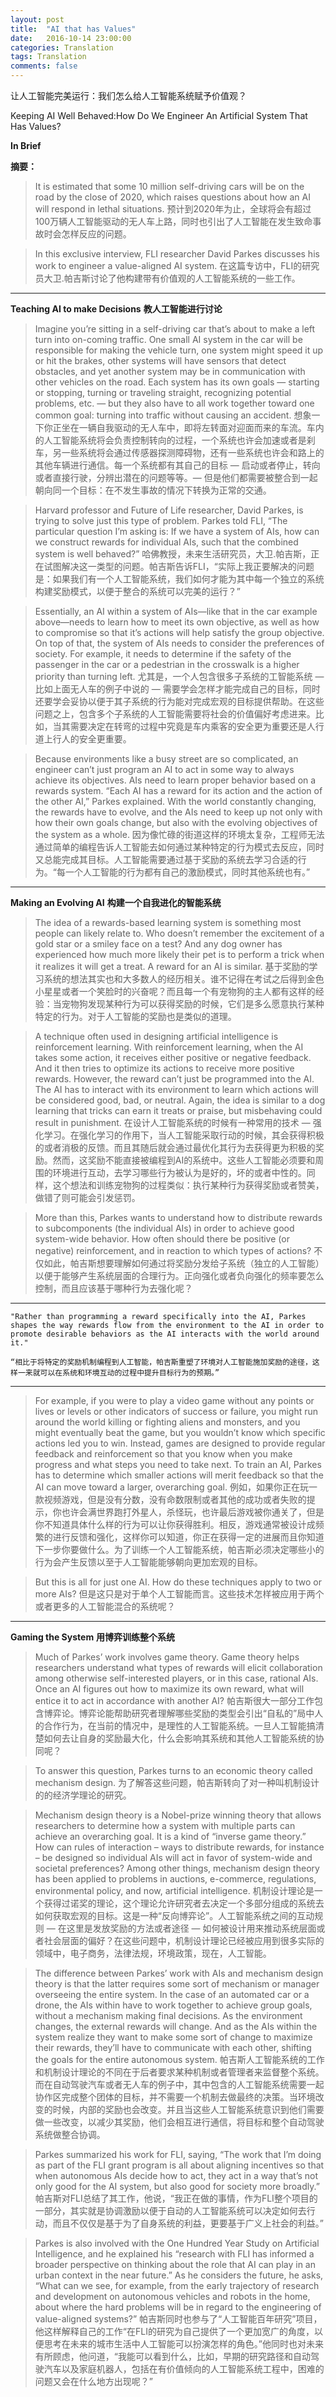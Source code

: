 ```yaml
---
layout: post
title:  "AI that has Values"
date:   2016-10-14 23:00:00
categories: Translation
tags: Translation
comments: false
---
```


让人工智能完美运行：我们怎么给人工智能系统赋予价值观？
 <!--more-->
Keeping AI Well Behaved:How Do We Engineer An Artificial System That Has Values?


**In Brief**

**摘要：**

> It is estimated that some 10 million self-driving cars will be on the road by the close of 2020, which raises questions about how an AI will respond in lethal situations.
> 预计到2020年为止，全球将会有超过100万辆人工智能驱动的无人车上路，同时也引出了人工智能在发生致命事故时会怎样反应的问题。


> In this exclusive interview, FLI researcher David Parkes discusses his work to engineer a value-aligned AI system.
> 在这篇专访中，FLI的研究员大卫.帕吉斯讨论了他构建带有价值观的人工智能系统的一些工作。


-----
**Teaching AI to make Decisions**
**教人工智能进行讨论**


>Imagine you’re sitting in a self-driving car that’s about to make a left turn into on-coming traffic. One small AI system in the car will be responsible for making the vehicle turn, one system might speed it up or hit the brakes, other systems will have sensors that detect obstacles, and yet another system may be in communication with other vehicles on the road. Each system has its own goals — starting or stopping, turning or traveling straight, recognizing potential problems, etc. — but they also have to all work together toward one common goal: turning into traffic without causing an accident.
>想象一下你正坐在一辆自我驱动的无人车中，即将左转面对迎面而来的车流。车内的人工智能系统将会负责控制转向的过程，一个系统也许会加速或者是刹车，另一些系统将会通过传感器探测障碍物，还有一些系统也许会和路上的其他车辆进行通信。每一个系统都有其自己的目标 — 启动或者停止，转向或者直接行驶，分辨出潜在的问题等等。— 但是他们都需要被整合到一起朝向同一个目标：在不发生事故的情况下转换为正常的交通。


>Harvard professor and Future of Life researcher, David Parkes, is trying to solve just this type of problem. Parkes told FLI, “The particular question I’m asking is: If we have a system of AIs, how can we construct rewards for individual AIs, such that the combined system is well behaved?”
>哈佛教授，未来生活研究员，大卫.帕吉斯，正在试图解决这一类型的问题。帕吉斯告诉FLI，“实际上我正要解决的问题是：如果我们有一个人工智能系统，我们如何才能为其中每一个独立的系统构建奖励模式，以便于整合的系统可以完美的运行？”


>Essentially, an AI within a system of AIs—like that in the car example above—needs to learn how to meet its own objective, as well as how to compromise so that it’s actions will help satisfy the group objective. On top of that, the system of AIs needs to consider the preferences of society. For example, it needs to determine if the safety of the passenger in the car or a pedestrian in the crosswalk is a higher priority than turning left.
>尤其是，一个人包含很多子系统的工智能系统 — 比如上面无人车的例子中说的 — 需要学会怎样才能完成自己的目标，同时还要学会妥协以便于其子系统的行为能对完成宏观的目标提供帮助。在这些问题之上，包含多个子系统的人工智能需要将社会的价值偏好考虑进来。比如，当其需要决定在转弯的过程中究竟是车内乘客的安全更为重要还是人行道上行人的安全更重要。


>Because environments like a busy street are so complicated, an engineer can’t just program an AI to act in some way to always achieve its objectives. AIs need to learn proper behavior based on a rewards system. “Each AI has a reward for its action and the action of the other AI,” Parkes explained. With the world constantly changing, the rewards have to evolve, and the AIs need to keep up not only with how their own goals change, but also with the evolving objectives of the system as a whole.
>因为像忙碌的街道这样的环境太复杂，工程师无法通过简单的编程告诉人工智能去如何通过某种特定的行为模式去反应，同时又总能完成其目标。人工智能需要通过基于奖励的系统去学习合适的行为。“每一个人工智能的行为都有自己的激励模式，同时其他系统也有。”

-----

**Making an Evolving AI**
**构建一个自我进化的智能系统**


>The idea of a rewards-based learning system is something most people can likely relate to. Who doesn’t remember the excitement of a gold star or a smiley face on a test? And any dog owner has experienced how much more likely their pet is to perform a trick when it realizes it will get a treat. A reward for an AI is similar.
>基于奖励的学习系统的想法其实也和大多数人的经历相关。谁不记得在考试之后得到金色小星星或者一个笑脸时的兴奋呢？而且每一个有宠物狗的主人都有这样的经验：当宠物狗发现某种行为可以获得奖励的时候，它们是多么愿意执行某种特定的行为。对于人工智能的奖励也是类似的道理。


>A technique often used in designing artificial intelligence is reinforcement learning. With reinforcement learning, when the AI takes some action, it receives either positive or negative feedback. And it then tries to optimize its actions to receive more positive rewards. However, the reward can’t just be programmed into the AI. The AI has to interact with its environment to learn which actions will be considered good, bad, or neutral. Again, the idea is similar to a dog learning that tricks can earn it treats or praise, but misbehaving could result in punishment.
>在设计人工智能系统的时候有一种常用的技术 — 强化学习。在强化学习的作用下，当人工智能采取行动的时候，其会获得积极的或者消极的反馈。而且其随后就会通过最优化其行为去获得更为积极的奖励。然而，这奖励不能直接被编程到AI的系统中。这些人工智能必须要和周围的环境进行互动，去学习哪些行为被认为是好的，坏的或者中性的。同样，这个想法和训练宠物狗的过程类似：执行某种行为获得奖励或者赞美，做错了则可能会引发惩罚。


>More than this, Parkes wants to understand how to distribute rewards to subcomponents (the individual AIs) in order to achieve good system-wide behavior. How often should there be positive (or negative) reinforcement, and in reaction to which types of actions?
>不仅如此，帕吉斯想要理解如何通过将奖励分发给子系统（独立的人工智能）以便于能够产生系统层面的合理行为。正向强化或者负向强化的频率要怎么控制，而且应该基于哪种行为去强化呢？

-----

```
"Rather than programming a reward specifically into the AI, Parkes shapes the way rewards flow from the environment to the AI in order to promote desirable behaviors as the AI interacts with the world around it."

“相比于将特定的奖励机制编程到人工智能，帕吉斯重塑了环境对人工智能施加奖励的途径，这样一来就可以在系统和环境互动的过程中提升目标行为的预期。”
```
-----

>For example, if you were to play a video game without any points or lives or levels or other indicators of success or failure, you might run around the world killing or fighting aliens and monsters, and you might eventually beat the game, but you wouldn’t know which specific actions led you to win. Instead, games are designed to provide regular feedback and reinforcement so that you know when you make progress and what steps you need to take next. To train an AI, Parkes has to determine which smaller actions will merit feedback so that the AI can move toward a larger, overarching goal.
>例如，如果你正在玩一款视频游戏，但是没有分数，没有命数限制或者其他的成功或者失败的提示，你也许会满世界跑打外星人，杀怪玩，也许最后游戏被你通关了，但是你不知道具体什么样的行为可以让你获得胜利。相反，游戏通常被设计成频繁的进行反馈和强化，这样你可以知道，你正在获得一定的进展而且你知道下一步你要做什么。为了训练一个人工智能系统，帕吉斯必须决定哪些小的行为会产生反馈以至于人工智能能够朝向更加宏观的目标。


>But this is all for just one AI. How do these techniques apply to two or more AIs?
>但是这只是对于单个人工智能而言。这些技术怎样被应用于两个或者更多的人工智能混合的系统呢？

-----

**Gaming the System**
**用博弈训练整个系统**

>Much of Parkes’ work involves game theory. Game theory helps researchers understand what types of rewards will elicit collaboration among otherwise self-interested players, or in this case, rational AIs. Once an AI figures out how to maximize its own reward, what will entice it to act in accordance with another AI?
>帕吉斯很大一部分工作包含博弈论。博弈论能帮助研究者理解哪些奖励的类型会引出“自私的”局中人的合作行为，在当前的情况中，是理性的人工智能系统。一旦人工智能搞清楚如何去让自身的奖励最大化，什么会影响其系统和其他人工智能系统的协同呢？


>To answer this question, Parkes turns to an economic theory called mechanism design.
>为了解答这些问题，帕吉斯转向了对一种叫机制设计的的经济学理论的研究。


>Mechanism design theory is a Nobel-prize winning theory that allows researchers to determine how a system with multiple parts can achieve an overarching goal. It is a kind of “inverse game theory.” How can rules of interaction – ways to distribute rewards, for instance – be designed so individual AIs will act in favor of system-wide and societal preferences? Among other things, mechanism design theory has been applied to problems in auctions, e-commerce, regulations, environmental policy, and now, artificial intelligence.
>机制设计理论是一个获得过诺奖的理论，这个理论允许研究者去决定一个多部分组成的系统去如何获取宏观的目标。这是一种“反向博弈论”。人工智能系统之间的互动规则 — 在这里是发放奖励的方法或者途径 — 如何被设计用来推动系统层面或者社会层面的偏好？在这些问题中，机制设计理论已经被应用到很多实际的领域中，电子商务，法律法规，环境政策，现在，人工智能。


>The difference between Parkes’ work with AIs and mechanism design theory is that the latter requires some sort of mechanism or manager overseeing the entire system. In the case of an automated car or a drone, the AIs within have to work together to achieve group goals, without a mechanism making final decisions. As the environment changes, the external rewards will change. And as the AIs within the system realize they want to make some sort of change to maximize their rewards, they’ll have to communicate with each other, shifting the goals for the entire autonomous system.
>帕吉斯人工智能系统的工作和机制设计理论的不同在于后者要求某种机制或者管理者来监督整个系统。而在自动驾驶汽车或者无人车的例子中，其中包含的人工智能系统需要一起协作区完成整个团体的目标，并不需要一个机制去做最终的决策。当环境改变的时候，内部的奖励也会改变。并且当这些人工智能系统意识到他们需要做一些改变，以减少其奖励，他们会相互进行通信，将目标和整个自动驾驶系统做整合协调。


>Parkes summarized his work for FLI, saying, “The work that I’m doing as part of the FLI grant program is all about aligning incentives so that when autonomous AIs decide how to act, they act in a way that’s not only good for the AI system, but also good for society more broadly.”
>帕吉斯对FLI总结了其工作，他说，“我正在做的事情，作为FLI整个项目的一部分，其实就是协调激励以便于自动的人工智能系统可以决定如何去行动，而且不仅仅是基于为了自身系统的利益，更要基于广义上社会的利益。”


>Parkes is also involved with the One Hundred Year Study on Artificial Intelligence, and he explained his “research with FLI has informed a broader perspective on thinking about the role that AI can play in an urban context in the near future.” As he considers the future, he asks, “What can we see, for example, from the early trajectory of research and development on autonomous vehicles and robots in the home, about where the hard problems will be in regard to the engineering of value-aligned systems?”
>帕吉斯同时也参与了“人工智能百年研究”项目，他这样解释自己的工作“在FLI的研究为自己提供了一个更加宽广的角度，以便思考在未来的城市生活中人工智能可以扮演怎样的角色。”他同时也对未来有所顾虑，他问道，“我能可以看到什么，比如，早期的研究路径和自动驾驶汽车以及家庭机器人，包括在有价值倾向的人工智能系统工程中，困难的问题又会在什么地方出现呢？”
